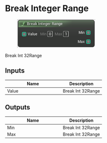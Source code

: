 # Break Integer Range

<div align="left" data-full-width="false"><figure><img src="../../../../api/Math/Interval/Break_Integer_Range.png" alt=""><figcaption></figcaption></figure></div>

Break Int 32Range

## Inputs

<table><thead><tr><th width="170">Name</th><th>Description</th></tr></thead><tbody><tr><td>Value</td><td>Break Int 32Range</td></tr></tbody></table>

## Outputs

<table><thead><tr><th width="170">Name</th><th>Description</th></tr></thead><tbody><tr><td>Min</td><td>Break Int 32Range</td></tr><tr><td>Max</td><td>Break Int 32Range</td></tr></tbody></table>
